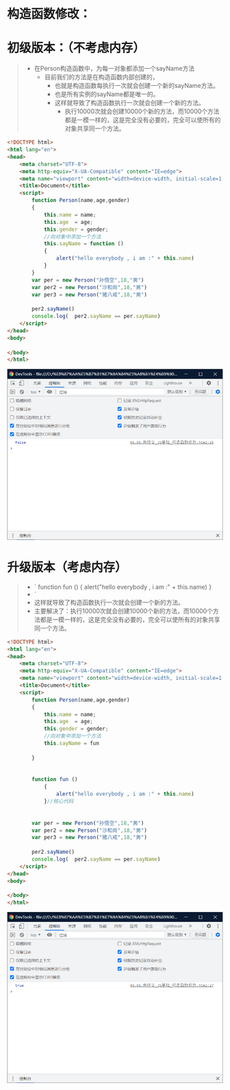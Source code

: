 # 构造函数修改：

# 初级版本：（不考虑内存）

> - 在Person构造函数中，为每一对象都添加一个sayName方法
>   - 目前我们的方法是在构造函数内部创建的，
>     - 也就是构造函数每执行一次就会创建一个新的sayName方法。
>     - 也是所有实例的sayName都是唯一的。
>     - 这样就导致了构造函数执行一次就会创建一个新的方法。
>       - 执行10000次就会创建10000个新的方法，而10000个方法都是一模一样的，这是完全没有必要的，完全可以使所有的对象共享同一个方法。

```html
<!DOCTYPE html>
<html lang="en">
<head>
    <meta charset="UTF-8">
    <meta http-equiv="X-UA-Compatible" content="IE=edge">
    <meta name="viewport" content="width=device-width, initial-scale=1.0">
    <title>Document</title>
    <script>
        function Person(name,age,gender)
        {
            this.name = name;
            this.age  = age;
            this.gender = gender;
            //向对象中添加一个方法
            this.sayName = function ()
            {
                alert("hello everybody , i am :" + this.name)
            }
        }
        var per = new Person("孙悟空",18,"男")
        var per2 = new Person("沙和尚",18,"男")
        var per3 = new Person("猪八戒",18,"男")

        per2.sayName()
        console.log(  per2.sayName == per.sayName)
    </script>
</head>
<body>
    
</body>
</html>
```

![image-20220102133113454](../pic/image-20220102133113454.png)

# 升级版本（考虑内存）

> - ` function fun ()
>               {
>                   alert("hello everybody , i am :" + this.name)
>               }
> - `
> - 这样就导致了构造函数执行一次就会创建一个新的方法。
> - 主要解决了：执行10000次就会创建10000个新的方法，而10000个方法都是一模一样的，这是完全没有必要的，完全可以使所有的对象共享同一个方法。

```html
<!DOCTYPE html>
<html lang="en">
<head>
    <meta charset="UTF-8">
    <meta http-equiv="X-UA-Compatible" content="IE=edge">
    <meta name="viewport" content="width=device-width, initial-scale=1.0">
    <title>Document</title>
    <script>
        function Person(name,age,gender)
        {
            this.name = name;
            this.age  = age;
            this.gender = gender;
            //向对象中添加一个方法
            this.sayName = fun

        }
        
        
        function fun ()
            {
                alert("hello everybody , i am :" + this.name)
            }//核心代码
        
        
        var per = new Person("孙悟空",18,"男")
        var per2 = new Person("沙和尚",18,"男")
        var per3 = new Person("猪八戒",18,"男")

        per2.sayName()
        console.log(  per2.sayName == per.sayName)
    </script>
</head>
<body>
    
</body>
</html>
```

![image-20220102132956420](../pic/image-20220102132956420.png)